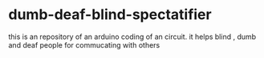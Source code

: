 # dumb-deaf-blind-spectatifier
this is an repository of an arduino coding of an circuit. it helps blind , dumb and deaf people for commucating with others
